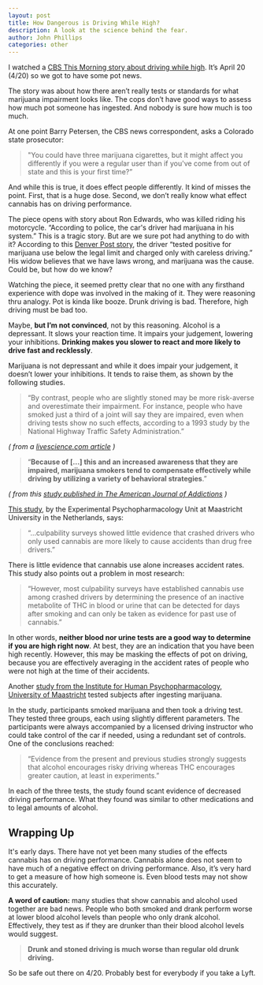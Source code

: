 ```yaml
---
layout: post
title: How Dangerous is Driving While High?
description: A look at the science behind the fear.
author: John Phillips
categories: other
---
```


I watched a [CBS This Morning story about driving while high][cbs]. It’s April 20 (4/20) so we got to have some pot news.

The story was about how there aren’t really tests or standards for what marijuana impairment looks like. The cops don’t have good ways to assess how much pot someone has ingested. And nobody is sure how much is too much.

At one point Barry Petersen, the CBS news correspondent, asks a Colorado state prosecutor:

> "You could have three marijuana cigarettes, but it might affect you differently if you were a regular user than if you've come from out of state and this is your first time?”

And while this is true, it does effect people differently. It kind of misses the point. First, that is a huge dose. Second, we don’t really know what effect cannabis has on driving performance.

The piece opens with story about Ron Edwards, who was killed riding his motorcycle. “According to police, the car's driver had marijuana in his system.” This is a tragic story. But are we sure pot had anything to do with it? According to this [Denver Post story][post], the driver “tested positive for marijuana use below the legal limit and charged only with careless driving.” His widow believes that we have laws wrong, and marijuana was the cause. Could be, but how do we know?

Watching the piece, it seemed pretty clear that no one with any firsthand experience with dope was involved in the making of it. They were reasoning thru analogy. Pot is kinda like booze. Drunk driving is bad. Therefore, high driving must be bad too.

Maybe, **but I’m not convinced**, not by this reasoning. Alcohol is a depressant. It slows your reaction time. It impairs your judgement, lowering your inhibitions. **Drinking makes you slower to react and more likely to drive fast and recklessly**.

Marijuana is not depressant and while it does impair your judgement, it doesn’t lower your inhibitions. It tends to raise them, as shown by the following studies.

> “By contrast, people who are slightly stoned may be more risk-averse and overestimate their impairment. For instance, people who have smoked just a third of a joint will say they are impaired, even when driving tests show no such effects, according to a 1993 study by the National Highway Traffic Safety Administration.”

*( from a [livescience.com article](https://www.livescience.com/51450-driving-on-marijuana-alcohol-dangerous.html) )*

> “**Because of […] this and an increased awareness that they are impaired, marijuana smokers tend to compensate effectively while driving by utilizing a variety of behavioral strategies**.”


*( from this [study published in The American Journal of Addictions](https://onlinelibrary.wiley.com/doi/abs/10.1080/10550490902786934) )*

[This study][maas], by the Experimental Psychopharmacology Unit at Maastricht University in the Netherlands, says:

>  “…culpability surveys showed little evidence that crashed drivers who only used cannabis are more likely to cause accidents than drug free drivers.” 

There is little evidence that cannabis use alone increases accident rates. This study also points out a problem in most research:

> “However, most culpability surveys have established cannabis use among crashed drivers by determining the presence of an inactive metabolite of THC in blood or urine that can be detected for days after smoking and can only be taken as evidence for past use of cannabis.”

In other words, **neither blood nor urine tests are a good way to determine if you are high right now**. At best, they are an indication that you have been high recently. However, this may be masking the effects of pot on driving, because you are effectively averaging in the accident rates of people who were not high at the time of their accidents.

Another [study from the Institute for Human Psychopharmacology, University of Maastricht][maas2] tested subjects after ingesting marijuana.

In the study, participants smoked marijuana and then took a driving test. They tested three groups, each using slightly different parameters. The participants were always accompanied by a licensed driving instructor who could take control of the car if needed, using  a redundant set of controls. One of the conclusions reached:

> “Evidence from the present and previous studies strongly suggests that alcohol encourages risky driving whereas THC encourages greater caution, at least in experiments.”

In each of the three tests, the study found scant evidence of decreased driving performance. What they found was similar to other medications and to legal amounts of alcohol.

## Wrapping Up

It's early days. There have not yet been many studies of the effects cannabis has on driving performance. Cannabis alone does not seem to have much of a negative effect on driving performance. Also, it’s very hard to get a measure of how high someone is. Even blood tests may not show this accurately.

**A word of caution:** many studies that show cannabis and alcohol used together are bad news. People who both smoked and drank perform worse at lower blood alcohol levels than people who only drank alcohol. Effectively, they test as if they are drunker than their blood alcohol levels would suggest.

> **Drunk and stoned driving is much worse than regular old drunk driving.**

So be safe out there on 4/20. Probably best for everybody if you take a Lyft.


[cbs]: https://www.cbsnews.com/news/pot-420-colorado-challenges-policing-high-drivers/
[post]: https://www.denverpost.com/2017/08/25/colorado-marijuana-traffic-fatalities/
[maas]: https://www.ncbi.nlm.nih.gov/pubmed/14725950
[maas2]: http://casr.adelaide.edu.au/T95/paper/s1p2.html
